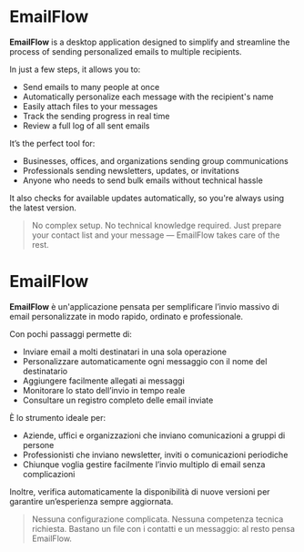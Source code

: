 # EmailFlow

**EmailFlow** is a desktop application designed to simplify and streamline the process of sending personalized emails to multiple recipients.

In just a few steps, it allows you to:

- Send emails to many people at once
- Automatically personalize each message with the recipient's name
- Easily attach files to your messages
- Track the sending progress in real time
- Review a full log of all sent emails

It’s the perfect tool for:

- Businesses, offices, and organizations sending group communications
- Professionals sending newsletters, updates, or invitations
- Anyone who needs to send bulk emails without technical hassle

It also checks for available updates automatically, so you're always using the latest version.

> No complex setup. No technical knowledge required. Just prepare your contact list and your message — EmailFlow takes care of the rest.


# EmailFlow

**EmailFlow** è un'applicazione pensata per semplificare l’invio massivo di email personalizzate in modo rapido, ordinato e professionale.

Con pochi passaggi permette di:

- Inviare email a molti destinatari in una sola operazione
- Personalizzare automaticamente ogni messaggio con il nome del destinatario
- Aggiungere facilmente allegati ai messaggi
- Monitorare lo stato dell’invio in tempo reale
- Consultare un registro completo delle email inviate

È lo strumento ideale per:

- Aziende, uffici e organizzazioni che inviano comunicazioni a gruppi di persone
- Professionisti che inviano newsletter, inviti o comunicazioni periodiche
- Chiunque voglia gestire facilmente l’invio multiplo di email senza complicazioni

Inoltre, verifica automaticamente la disponibilità di nuove versioni per garantire un’esperienza sempre aggiornata.

> Nessuna configurazione complicata. Nessuna competenza tecnica richiesta. Bastano un file con i contatti e un messaggio: al resto pensa EmailFlow.
